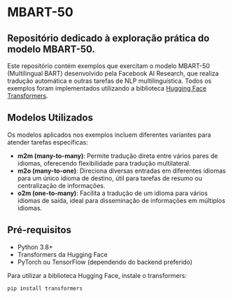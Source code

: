 # MBART-50

## Repositório dedicado à exploração prática do modelo MBART-50.

Este repositório contém exemplos que exercitam o modelo MBART-50 (Multilingual BART) desenvolvido pela Facebook AI Research, que realiza tradução automática e outras tarefas de NLP multilinguística. Todos os exemplos foram implementados utilizando a biblioteca [Hugging Face Transformers](https://huggingface.co/).

## Modelos Utilizados

Os modelos aplicados nos exemplos incluem diferentes variantes para atender tarefas específicas:

- **m2m (many-to-many)**: Permite tradução direta entre vários pares de idiomas, oferecendo flexibilidade para tradução multilateral.
- **m2o (many-to-one)**: Direciona diversas entradas em diferentes idiomas para um único idioma de destino, útil para tarefas de resumo ou centralização de informações.
- **o2m (one-to-many)**: Facilita a tradução de um idioma para vários idiomas de saída, ideal para disseminação de informações em múltiplos idiomas.

## Pré-requisitos

- Python 3.8+
- Transformers da Hugging Face
- PyTorch ou TensorFlow (dependendo do backend preferido)

Para utilizar a biblioteca Hugging Face, instale o transformers:

```bash
pip install transformers
